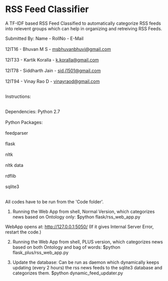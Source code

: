 # RSS Feed Classifier

A TF-IDF based RSS Feed Classified to automatically categorize RSS feeds into relevent groups which can help in organizing and retreiving RSS Feeds.

Submitted By:
Name	-	RollNo  	-	E-Mail<br/><br/>
12IT16	-	Bhuvan M S	-	msbhuvanbhuvi@gmail.com<br/><br/>
12IT33	-	Kartik Koralla	-	k.koralla@gmail.com<br/><br/>
12IT78	-	Siddharth Jain	-	sid.j1501@gmail.com<br/><br/>
12IT94	-	Vinay Rao D	-	vinayraod@gmail.com<br/><br/>

Instructions:<br/><br/>

Dependencies:
Python 2.7<br/><br/>
Python Packages:<br/><br/>
	feedparser<br/><br/>
	flask<br/><br/>
	nltk<br/><br/>
	nltk data<br/><br/>
	rdflib<br/><br/>
	sqlite3<br/><br/>

All codes have to be run from the 'Code folder'.
1. Running the Web App from shell, Normal Version, which categorizes news based on Ontology only: 
$python flask/rss_web_app.py

WebApp opens at: http://127.0.0.1:5050/
(If it gives Internal Server Error, restart the code.)

2. Running the Web App from shell, PLUS version, which categorizes news based on both Ontology and bag of words: 
$python flask_plus/rss_web_app.py

3. Update the database: Can be run as daemon which dynamically keeps updating (every 2 hours) the rss news feeds to the sqlite3 database and categorizes them.
$python dynamic_feed_updater.py

